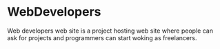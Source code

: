 # WebDevelopers

Web developers web site is a project hosting web site where people can ask for projects and programmers can start woking as freelancers.
